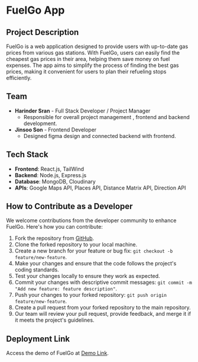 # FuelGo App

## Project Description

FuelGo is a web application designed to provide users with up-to-date gas prices from various gas stations. With FuelGo, users can easily find the cheapest gas prices in their area, helping them save money on fuel expenses. The app aims to simplify the process of finding the best gas prices, making it convenient for users to plan their refueling stops efficiently.

## Team

- **Harinder Sran** - Full Stack Developer / Project Manager
  - Responsible for overall project management , frontend and backend development.
- **Jinsoo Son** - Frontend Developer
  - Designed figma design and connected backend with frontend.

## Tech Stack

- **Frontend**: React.js, TailWind
- **Backend**: Node.js, Express.js
- **Database**: MongoDB, Cloudinary
- **APIs**: Google Maps API, Places API, Distance Matrix API, Direction API

## How to Contribute as a Developer

We welcome contributions from the developer community to enhance FuelGo. Here's how you can contribute:

1. Fork the repository from [GitHub](https://github.com/yourusername/fuelgo).
2. Clone the forked repository to your local machine.
3. Create a new branch for your feature or bug fix: `git checkout -b feature/new-feature`.
4. Make your changes and ensure that the code follows the project's coding standards.
5. Test your changes locally to ensure they work as expected.
6. Commit your changes with descriptive commit messages: `git commit -m "Add new feature: feature description"`.
7. Push your changes to your forked repository: `git push origin feature/new-feature`.
8. Create a pull request from your forked repository to the main repository.
9. Our team will review your pull request, provide feedback, and merge it if it meets the project's guidelines.

## Deployment Link

Access the demo of FuelGo at [Demo Link](https://cstp-2204-jin-harinder.netlify.app).


